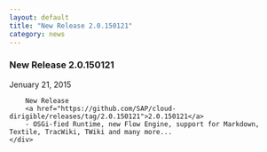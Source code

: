 ```yaml
---
layout: default
title: "New Release 2.0.150121"
category: news
---
```

<div class="container">
	<div class="post">
		<b><h3>New Release 2.0.150121</h3></b>
		<div class="post-info">Jenuary 21, 2015</div>
		
		New Release 
		<a href="https://github.com/SAP/cloud-dirigible/releases/tag/2.0.150121">2.0.150121</a>
		- OSGi-fied Runtime, new Flow Engine, support for Markdown, Textile, TracWiki, TWiki and many more... 
	</div>
</div>
